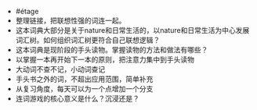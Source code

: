 - #étage
- 整理链接，把联想性强的词连一起。
- 这本词典大部分是关于nature和日常生活的，以nature和日常生活为中心发展词汇树。如何组织词汇树更符合自己联想逻辑？
- 这本词典是现阶段的手头读物。掌握读物的方法和做法有哪些？
- 以掌握一本再开始下一本的原则，把注意力集中到手头读物
- 大动词不查不记，小动词查记
- 手头书之外的词，不超出应用范围，简单补充
- 从复习角度，每天可以为一个点增加一个分支
- 连词游戏的核心意义是什么？沉浸还是？